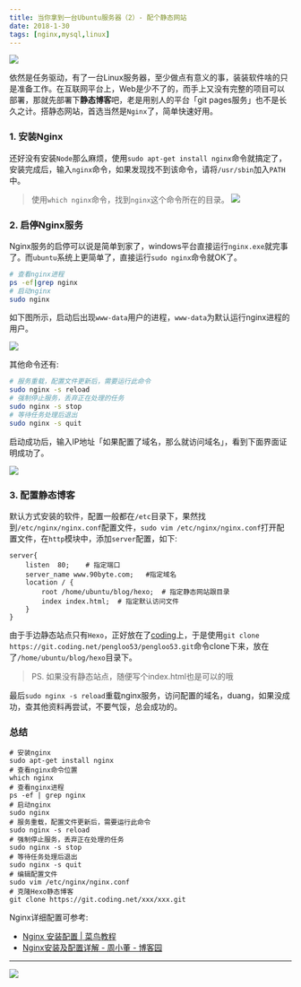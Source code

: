```yaml
---
title: 当你拿到一台Ubuntu服务器（2）- 配个静态网站
date: 2018-1-30
tags: [nginx,mysql,linux]
---
```


![](/image/tech/446454_wx.jpg)

依然是任务驱动，有了一台Linux服务器，至少做点有意义的事，装装软件啥的只是准备工作。在互联网平台上，Web是少不了的，而手上又没有完整的项目可以部署，那就先部署下**静态博客**吧，老是用别人的平台「git pages服务」也不是长久之计。搭静态网站，首选当然是`Nginx`了，简单快速好用。

### 1. 安装Nginx
还好没有安装`Node`那么麻烦，使用`sudo apt-get install nginx`命令就搞定了，安装完成后，输入`nginx`命令，如果发现找不到该命令，请将`/usr/sbin`加入`PATH`中。

> 使用`which nginx`命令，找到`nginx`这个命令所在的目录。
    ![](/image/tech/2018-01-30-19-25-01.jpg)


### 2. 启停Nginx服务
Nginx服务的启停可以说是简单到家了，windows平台直接运行`nginx.exe`就完事了。而`ubuntu`系统上更简单了，直接运行`sudo nginx`命令就OK了。

```sh
# 查看nginx进程
ps -ef|grep nginx    
# 启动nginx
sudo nginx   
```

如下图所示，启动后出现`www-data`用户的进程，`www-data`为默认运行nginx进程的用户。

![](/image/tech/2018-01-30-19-26-54.jpg)

其他命令还有:

```sh
# 服务重载，配置文件更新后，需要运行此命令
sudo nginx -s reload
# 强制停止服务，丢弃正在处理的任务
sudo nginx -s stop
# 等待任务处理后退出
sudo nginx -s quit
```

启动成功后，输入IP地址「如果配置了域名，那么就访问域名」，看到下面界面证明成功了。

![](/image/tech/2018-01-30-19-33-29.jpg)

### 3. 配置静态博客
默认方式安装的软件，配置一般都在`/etc`目录下，果然找到`/etc/nginx/nginx.conf`配置文件，`sudo vim /etc/nginx/nginx.conf`打开配置文件，在`http`模块中，添加`server`配置，如下:

```shell
server{
    listen  80;    # 指定端口
    server_name www.90byte.com;   #指定域名
    location / {
        root /home/ubuntu/blog/hexo;  # 指定静态网站跟目录
        index index.html;  # 指定默认访问文件
    }
}
```

由于手边静态站点只有`Hexo`，正好放在了[coding](https://coding.net/u/pengloo53)上，于是使用`git clone https://git.coding.net/pengloo53/pengloo53.git`命令clone下来，放在了`/home/ubuntu/blog/hexo`目录下。

> PS. 如果没有静态站点，随便写个index.html也是可以的哦

最后`sudo nginx -s reload`重载nginx服务，访问配置的域名，duang，如果没成功，查其他资料再尝试，不要气馁，总会成功的。

### 总结

```shell
# 安装nginx
sudo apt-get install nginx  
# 查看nginx命令位置
which nginx
# 查看nginx进程
ps -ef | grep nginx    
# 启动nginx
sudo nginx 
# 服务重载，配置文件更新后，需要运行此命令
sudo nginx -s reload
# 强制停止服务，丢弃正在处理的任务
sudo nginx -s stop
# 等待任务处理后退出
sudo nginx -s quit
# 编辑配置文件
sudo vim /etc/nginx/nginx.conf  
# 克隆Hexo静态博客
git clone https://git.coding.net/xxx/xxx.git 
```

Nginx详细配置可参考: 
- [Nginx 安装配置 | 菜鸟教程](http://www.runoob.com/linux/nginx-install-setup.html)
- [Nginx安装及配置详解 - 周小董 - 博客园](https://www.cnblogs.com/zhouxinfei/p/7862285.html)

- - -
![](/image/weixin.jpg)